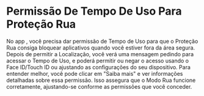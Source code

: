# Permissão De Tempo De Uso Para Proteção Rua

No app , você precisa dar permissão de Tempo de Uso para que o Proteção Rua consiga bloquear aplicativos quando você estiver fora da área segura. Depois de permitir a Localização, você verá uma mensagem pedindo para acessar o Tempo de Uso, e poderá permitir ou negar o acesso usando o Face ID/Touch ID ou ajustando as configurações do seu dispositivo. Para entender melhor, você pode clicar em "Saiba mais" e ver informações detalhadas sobre essa permissão. Isso assegura que o Modo Rua funcione corretamente, ajustando-se conforme as permissões que você conceder.
